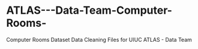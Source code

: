 # ATLAS---Data-Team-Computer-Rooms-
Computer Rooms Dataset Data Cleaning Files for UIUC ATLAS - Data Team
